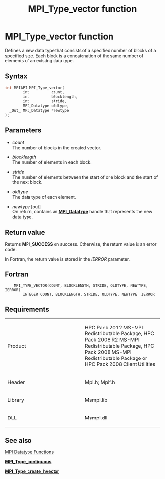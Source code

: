 ﻿---
title: MPI_Type_vector function
TOCTitle: MPI_Type_vector function
ms:assetid: 1bb8716f-8dc1-4b3a-8f2b-5177c63db715
ms:mtpsurl: https://msdn.microsoft.com/en-us/library/Dn520584(v=VS.85)
ms:contentKeyID: 59361055
ms.date: 03/28/2018
mtps_version: v=VS.85
f1_keywords:
- MPI_TYPE_VECTOR
- mpif/MPI_Type_vector
- mpi/MPI_TYPE_VECTOR
dev_langs:
- C++
- C
api_location:
- Msmpi.dll
api_name:
- MPI_Type_vector
api_type:
- DLLExport
product:
- Windows
topic_type:
- apiref
- kbSyntax
product_family_name: VS
ROBOTS: INDEX,FOLLOW
---

# MPI\_Type\_vector function

Defines a new data type that consists of a specified number of blocks of a specified size. Each block is a concatenation of the same number of elements of an existing data type.

## Syntax

``` c++
int MPIAPI MPI_Type_vector(
        int          count,
        int          blocklength,
        int          stride,
        MPI_Datatype oldtype,
  _Out_ MPI_Datatype *newtype
);
```

## Parameters

  - *count*  
    The number of blocks in the created vector.

  - *blocklength*  
    The number of elements in each block.

  - *stride*  
    The number of elements between the start of one block and the start of the next block.

  - *oldtype*  
    The data type of each element.

  - *newtype* \[out\]  
    On return, contains an [**MPI\_Datatype**](mpi-datatype-enumeration.md) handle that represents the new data type.

## Return value

Returns **MPI\_SUCCESS** on success. Otherwise, the return value is an error code.

In Fortran, the return value is stored in the *IERROR* parameter.

## Fortran

``` FORTRAN
    MPI_TYPE_VECTOR(COUNT, BLOCKLENGTH, STRIDE, OLDTYPE, NEWTYPE, IERROR)
        INTEGER COUNT, BLOCKLENGTH, STRIDE, OLDTYPE, NEWTYPE, IERROR
```

## Requirements

<table>
<colgroup>
<col style="width: 50%" />
<col style="width: 50%" />
</colgroup>
<tbody>
<tr class="odd">
<td><p>Product</p></td>
<td><p>HPC Pack 2012 MS-MPI Redistributable Package, HPC Pack 2008 R2 MS-MPI Redistributable Package, HPC Pack 2008 MS-MPI Redistributable Package or HPC Pack 2008 Client Utilities</p></td>
</tr>
<tr class="even">
<td><p>Header</p></td>
<td>Mpi.h;
Mpif.h</td>
</tr>
<tr class="odd">
<td><p>Library</p></td>
<td>Msmpi.lib</td>
</tr>
<tr class="even">
<td><p>DLL</p></td>
<td>Msmpi.dll</td>
</tr>
</tbody>
</table>


## See also

[MPI Datatype Functions](mpi-datatype-functions.md)

[**MPI\_Type\_contiguous**](mpi-type-contiguous-function.md)

[**MPI\_Type\_create\_hvector**](mpi-type-create-hvector-function.md)

